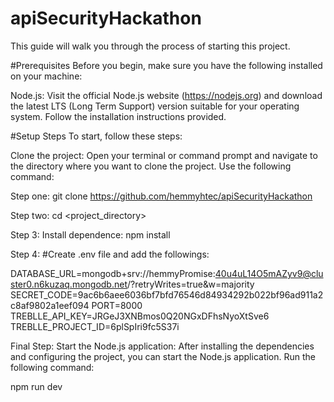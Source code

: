 # apiSecurityHackathon

This guide will walk you through the process of starting this project.

#Prerequisites
Before you begin, make sure you have the following installed on your machine:

Node.js: Visit the official Node.js website (https://nodejs.org) and download the latest LTS (Long Term Support) version suitable for your operating system. Follow the installation instructions provided.


#Setup Steps
To start, follow these steps:

Clone the project: Open your terminal or command prompt and navigate to the directory where you want to clone the project. Use the following command:

Step one:
git clone https://github.com/hemmyhtec/apiSecurityHackathon

Step two:
cd <project_directory>

Step 3:
Install dependence: npm install

Step 4: 
#Create .env file and add the followings: 

DATABASE_URL=mongodb+srv://hemmyPromise:40u4uL14O5mAZyv9@cluster0.n6kuzaq.mongodb.net/?retryWrites=true&w=majority
SECRET_CODE=9ac6b6aee6036bf7bfd76546d84934292b022bf96ad911a2c8af9802a1eef094
PORT=8000
TREBLLE_API_KEY=JRGeJ3XNBmos0Q20NGxDFhsNyoXtSve6
TREBLLE_PROJECT_ID=6plSpIri9fc5S37i

Final Step:
Start the Node.js application: After installing the dependencies and configuring the project, you can start the Node.js application. Run the following command:

npm run dev
